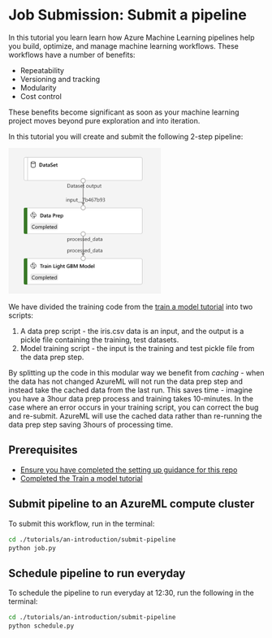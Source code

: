 # Job Submission: Submit a pipeline

In this tutorial you learn learn how Azure Machine Learning pipelines help you build, optimize, and manage machine learning workflows. These workflows have a number of benefits:

* Repeatability
* Versioning and tracking
* Modularity
* Cost control

These benefits become significant as soon as your machine learning project moves beyond pure exploration and into iteration. 

In this tutorial you will create and submit the following 2-step pipeline:

<img src="./media/workflow.png" alt="Workflow" title="a workflow" width="300" />

We have divided the training code from the [train a model tutorial](../train-model/README.md) into two scripts:

1. A data prep script - the iris.csv data is an input, and the output is a pickle file containing the training, test datasets.
1. Model training script - the input is the training and test pickle file from the data prep step.

By splitting up the code in this modular way we benefit from *caching* - when the data has not changed AzureML will not run the data prep step and instead take the cached data from the last run. This saves time - imagine you have a 3hour data prep process and training takes 10-minutes. In the case where an error occurs in your training script, you can correct the bug and re-submit. AzureML will use the cached data rather than re-running the data prep step saving 3hours of processing time.

## Prerequisites

* [Ensure you have completed the setting up guidance for this repo](../../../README.md)
* [Completed the Train a model tutorial](../train-model/README.md)

## Submit pipeline to an AzureML compute cluster

To submit this workflow, run in the terminal:

```Bash
cd ./tutorials/an-introduction/submit-pipeline
python job.py
```

## Schedule pipeline to run everyday
To schedule the pipeline to run everyday at 12:30, run the following in the terminal:

```Bash
cd ./tutorials/an-introduction/submit-pipeline
python schedule.py
```